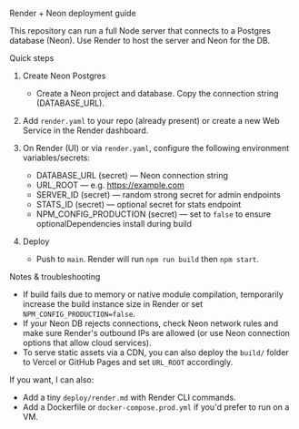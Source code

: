 Render + Neon deployment guide

This repository can run a full Node server that connects to a Postgres database (Neon). Use Render to host the server and Neon for the DB.

Quick steps

1. Create Neon Postgres
   - Create a Neon project and database. Copy the connection string (DATABASE_URL).

2. Add `render.yaml` to your repo (already present) or create a new Web Service in the Render dashboard.

3. On Render (UI) or via `render.yaml`, configure the following environment variables/secrets:
   - DATABASE_URL (secret) — Neon connection string
   - URL_ROOT — e.g. https://example.com
   - SERVER_ID (secret) — random strong secret for admin endpoints
   - STATS_ID (secret) — optional secret for stats endpoint
   - NPM_CONFIG_PRODUCTION (secret) — set to `false` to ensure optionalDependencies install during build

4. Deploy
   - Push to `main`. Render will run `npm run build` then `npm start`.

Notes & troubleshooting

- If build fails due to memory or native module compilation, temporarily increase the build instance size in Render or set `NPM_CONFIG_PRODUCTION=false`.
- If your Neon DB rejects connections, check Neon network rules and make sure Render's outbound IPs are allowed (or use Neon connection options that allow cloud services).
- To serve static assets via a CDN, you can also deploy the `build/` folder to Vercel or GitHub Pages and set `URL_ROOT` accordingly.

If you want, I can also:
- Add a tiny `deploy/render.md` with Render CLI commands.
- Add a Dockerfile or `docker-compose.prod.yml` if you'd prefer to run on a VM.
